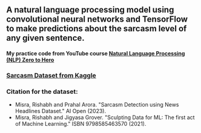 ## A natural language processing model using convolutional neural networks and TensorFlow to make predictions about the sarcasm level of any given sentence.

#### My practice code from YouTube course [Natural Language Processing (NLP) Zero to Hero](https://www.youtube.com/playlist?list=PLQY2H8rRoyvzDbLUZkbudP-MFQZwNmU4S)

### [Sarcasm Dataset from Kaggle](https://www.kaggle.com/datasets/rmisra/news-headlines-dataset-for-sarcasm-detection)
### Citation for the dataset:
* Misra, Rishabh and Prahal Arora. "Sarcasm Detection using News Headlines Dataset." AI Open (2023).
* Misra, Rishabh and Jigyasa Grover. "Sculpting Data for ML: The first act of Machine Learning." ISBN 9798585463570 (2021).

